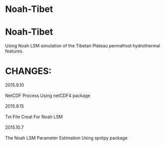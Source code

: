 # Noah-Tibet

Noah-Tibet 
====
   
 Using Noah LSM simulation of the Tibetan Plateau permafrost hydrothermal features.


# CHANGES:<br>  
2015.9.10 <br>  
 NetCDF Process Using netCDF4 package <br>  
2015.9.15 <br>  
 Txt File Creat For Noah LSM  <br>  
2015.10.7 <br>  
 The Noah LSM Parameter Estimation Using spotpy package <br>  





 






